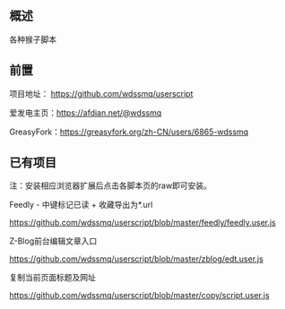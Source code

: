 ## 概述

各种猴子脚本

## 前置

项目地址： https://github.com/wdssmq/userscript 

爱发电主页：https://afdian.net/@wdssmq

GreasyFork：https://greasyfork.org/zh-CN/users/6865-wdssmq

## 已有项目

注：安装相应浏览器扩展后点击各脚本页的raw即可安装。

Feedly - 中键标记已读 + 收藏导出为*.url

https://github.com/wdssmq/userscript/blob/master/feedly/feedly.user.js

Z-Blog前台编辑文章入口

https://github.com/wdssmq/userscript/blob/master/zblog/edt.user.js

复制当前页面标题及网址

https://github.com/wdssmq/userscript/blob/master/copy/script.user.js
